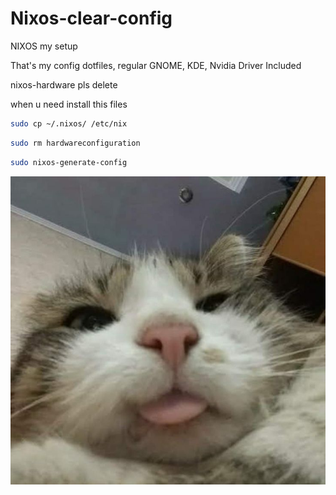 # Nixos-clear-config
NIXOS my setup

That's my config dotfiles, regular GNOME, KDE, Nvidia Driver Included

nixos-hardware pls delete

when u need install this files

```bash
sudo cp ~/.nixos/ /etc/nix
```

```bash
sudo rm hardwareconfiguration
```

```bash
sudo nixos-generate-config
```

![cat2.jpg](/assets/cat2.jpg)
